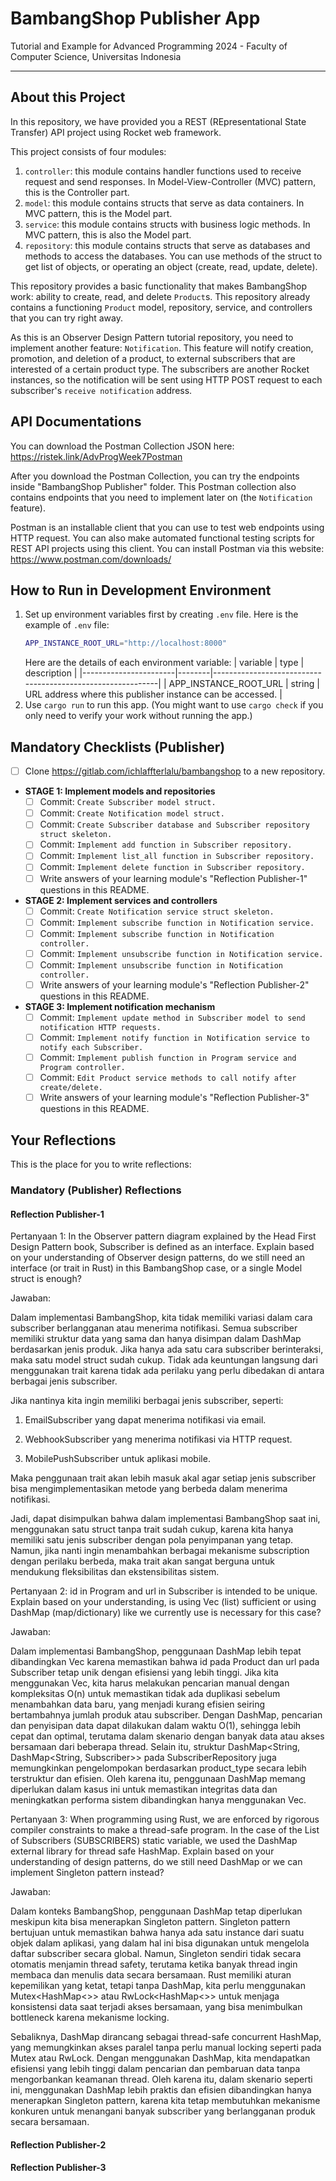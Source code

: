 # BambangShop Publisher App
Tutorial and Example for Advanced Programming 2024 - Faculty of Computer Science, Universitas Indonesia

---

## About this Project
In this repository, we have provided you a REST (REpresentational State Transfer) API project using Rocket web framework.

This project consists of four modules:
1.  `controller`: this module contains handler functions used to receive request and send responses.
    In Model-View-Controller (MVC) pattern, this is the Controller part.
2.  `model`: this module contains structs that serve as data containers.
    In MVC pattern, this is the Model part.
3.  `service`: this module contains structs with business logic methods.
    In MVC pattern, this is also the Model part.
4.  `repository`: this module contains structs that serve as databases and methods to access the databases.
    You can use methods of the struct to get list of objects, or operating an object (create, read, update, delete).

This repository provides a basic functionality that makes BambangShop work: ability to create, read, and delete `Product`s.
This repository already contains a functioning `Product` model, repository, service, and controllers that you can try right away.

As this is an Observer Design Pattern tutorial repository, you need to implement another feature: `Notification`.
This feature will notify creation, promotion, and deletion of a product, to external subscribers that are interested of a certain product type.
The subscribers are another Rocket instances, so the notification will be sent using HTTP POST request to each subscriber's `receive notification` address.

## API Documentations

You can download the Postman Collection JSON here: https://ristek.link/AdvProgWeek7Postman

After you download the Postman Collection, you can try the endpoints inside "BambangShop Publisher" folder.
This Postman collection also contains endpoints that you need to implement later on (the `Notification` feature).

Postman is an installable client that you can use to test web endpoints using HTTP request.
You can also make automated functional testing scripts for REST API projects using this client.
You can install Postman via this website: https://www.postman.com/downloads/

## How to Run in Development Environment
1.  Set up environment variables first by creating `.env` file.
    Here is the example of `.env` file:
    ```bash
    APP_INSTANCE_ROOT_URL="http://localhost:8000"
    ```
    Here are the details of each environment variable:
    | variable              | type   | description                                                |
    |-----------------------|--------|------------------------------------------------------------|
    | APP_INSTANCE_ROOT_URL | string | URL address where this publisher instance can be accessed. |
2.  Use `cargo run` to run this app.
    (You might want to use `cargo check` if you only need to verify your work without running the app.)

## Mandatory Checklists (Publisher)
-   [ ] Clone https://gitlab.com/ichlaffterlalu/bambangshop to a new repository.
-   **STAGE 1: Implement models and repositories**
    -   [ ] Commit: `Create Subscriber model struct.`
    -   [ ] Commit: `Create Notification model struct.`
    -   [ ] Commit: `Create Subscriber database and Subscriber repository struct skeleton.`
    -   [ ] Commit: `Implement add function in Subscriber repository.`
    -   [ ] Commit: `Implement list_all function in Subscriber repository.`
    -   [ ] Commit: `Implement delete function in Subscriber repository.`
    -   [ ] Write answers of your learning module's "Reflection Publisher-1" questions in this README.
-   **STAGE 2: Implement services and controllers**
    -   [ ] Commit: `Create Notification service struct skeleton.`
    -   [ ] Commit: `Implement subscribe function in Notification service.`
    -   [ ] Commit: `Implement subscribe function in Notification controller.`
    -   [ ] Commit: `Implement unsubscribe function in Notification service.`
    -   [ ] Commit: `Implement unsubscribe function in Notification controller.`
    -   [ ] Write answers of your learning module's "Reflection Publisher-2" questions in this README.
-   **STAGE 3: Implement notification mechanism**
    -   [ ] Commit: `Implement update method in Subscriber model to send notification HTTP requests.`
    -   [ ] Commit: `Implement notify function in Notification service to notify each Subscriber.`
    -   [ ] Commit: `Implement publish function in Program service and Program controller.`
    -   [ ] Commit: `Edit Product service methods to call notify after create/delete.`
    -   [ ] Write answers of your learning module's "Reflection Publisher-3" questions in this README.

## Your Reflections
This is the place for you to write reflections:

### Mandatory (Publisher) Reflections

#### Reflection Publisher-1

Pertanyaan 1: In the Observer pattern diagram explained by the Head First Design Pattern book, Subscriber is defined as an interface. Explain based on your understanding of Observer design patterns, do we still need an interface (or trait in Rust) in this BambangShop case, or a single Model struct is enough?

Jawaban:

Dalam implementasi BambangShop, kita tidak memiliki variasi dalam cara subscriber berlangganan atau menerima notifikasi. Semua subscriber memiliki struktur data yang sama dan hanya disimpan dalam DashMap berdasarkan jenis produk. Jika hanya ada satu cara subscriber berinteraksi, maka satu model struct sudah cukup. Tidak ada keuntungan langsung dari menggunakan trait karena tidak ada perilaku yang perlu dibedakan di antara berbagai jenis subscriber.

Jika nantinya kita ingin memiliki berbagai jenis subscriber, seperti:

1. EmailSubscriber yang dapat menerima notifikasi via email.

2. WebhookSubscriber yang menerima notifikasi via HTTP request.

3. MobilePushSubscriber untuk aplikasi mobile.

Maka penggunaan trait akan lebih masuk akal agar setiap jenis subscriber bisa mengimplementasikan metode yang berbeda dalam menerima notifikasi.


Jadi, dapat disimpulkan bahwa dalam implementasi BambangShop saat ini, menggunakan satu struct tanpa trait sudah cukup, karena kita hanya memiliki satu jenis subscriber dengan pola penyimpanan yang tetap. Namun, jika nanti ingin menambahkan berbagai mekanisme subscription dengan perilaku berbeda, maka trait akan sangat berguna untuk mendukung fleksibilitas dan ekstensibilitas sistem.

Pertanyaan 2: id in Program and url in Subscriber is intended to be unique. Explain based on your understanding, is using Vec (list) sufficient or using DashMap (map/dictionary) like we currently use is necessary for this case?

Jawaban:

Dalam implementasi BambangShop, penggunaan DashMap lebih tepat dibandingkan Vec karena memastikan bahwa id pada Product dan url pada Subscriber tetap unik dengan efisiensi yang lebih tinggi. Jika kita menggunakan Vec, kita harus melakukan pencarian manual dengan kompleksitas O(n) untuk memastikan tidak ada duplikasi sebelum menambahkan data baru, yang menjadi kurang efisien seiring bertambahnya jumlah produk atau subscriber. Dengan DashMap, pencarian dan penyisipan data dapat dilakukan dalam waktu O(1), sehingga lebih cepat dan optimal, terutama dalam skenario dengan banyak data atau akses bersamaan dari beberapa thread. Selain itu, struktur DashMap<String, DashMap<String, Subscriber>> pada SubscriberRepository juga memungkinkan pengelompokan berdasarkan product_type secara lebih terstruktur dan efisien. Oleh karena itu, penggunaan DashMap memang diperlukan dalam kasus ini untuk memastikan integritas data dan meningkatkan performa sistem dibandingkan hanya menggunakan Vec.

Pertanyaan 3: When programming using Rust, we are enforced by rigorous compiler constraints to make a thread-safe program. In the case of the List of Subscribers (SUBSCRIBERS) static variable, we used the DashMap external library for thread safe HashMap. Explain based on your understanding of design patterns, do we still need DashMap or we can implement Singleton pattern instead?

Jawaban:

Dalam konteks BambangShop, penggunaan DashMap tetap diperlukan meskipun kita bisa menerapkan Singleton pattern. Singleton pattern bertujuan untuk memastikan bahwa hanya ada satu instance dari suatu objek dalam aplikasi, yang dalam hal ini bisa digunakan untuk mengelola daftar subscriber secara global. Namun, Singleton sendiri tidak secara otomatis menjamin thread safety, terutama ketika banyak thread ingin membaca dan menulis data secara bersamaan. Rust memiliki aturan kepemilikan yang ketat, tetapi tanpa DashMap, kita perlu menggunakan Mutex<HashMap<>> atau RwLock<HashMap<>> untuk menjaga konsistensi data saat terjadi akses bersamaan, yang bisa menimbulkan bottleneck karena mekanisme locking.

Sebaliknya, DashMap dirancang sebagai thread-safe concurrent HashMap, yang memungkinkan akses paralel tanpa perlu manual locking seperti pada Mutex atau RwLock. Dengan menggunakan DashMap, kita mendapatkan efisiensi yang lebih tinggi dalam pencarian dan pembaruan data tanpa mengorbankan keamanan thread. Oleh karena itu, dalam skenario seperti ini, menggunakan DashMap lebih praktis dan efisien dibandingkan hanya menerapkan Singleton pattern, karena kita tetap membutuhkan mekanisme konkuren untuk menangani banyak subscriber yang berlangganan produk secara bersamaan.

#### Reflection Publisher-2


#### Reflection Publisher-3

